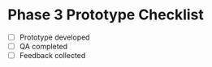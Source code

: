 # Phase 3 Prototype Checklist

- [ ] Prototype developed
- [ ] QA completed
- [ ] Feedback collected